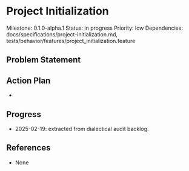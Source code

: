 # Project Initialization
Milestone: 0.1.0-alpha.1
Status: in progress
Priority: low
Dependencies: docs/specifications/project-initialization.md, tests/behavior/features/project_initialization.feature

## Problem Statement
<description>


## Action Plan
- <tasks>

## Progress
- 2025-02-19: extracted from dialectical audit backlog.

## References
- None
